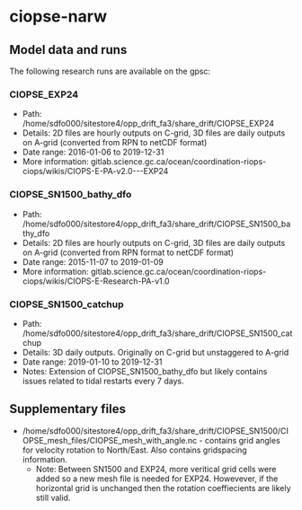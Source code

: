 # ciopse-narw

## Model data and runs

The following research runs are available on the gpsc:

### CIOPSE_EXP24
* Path: /home/sdfo000/sitestore4/opp_drift_fa3/share_drift/CIOPSE_EXP24
* Details: 2D files are hourly outputs on C-grid, 3D files are daily outputs on A-grid (converted from RPN to netCDF format)
* Date range: 2016-01-06 to 2019-12-31
* More information: gitlab.science.gc.ca/ocean/coordination-riops-ciops/wikis/CIOPS-E-PA-v2.0---EXP24

### CIOPSE_SN1500_bathy_dfo
* Path: /home/sdfo000/sitestore4/opp_drift_fa3/share_drift/CIOPSE_SN1500_bathy_dfo
* Details: 2D files are hourly outputs on C-grid, 3D files are daily outputs on A-grid (converted from RPN format to netCDF format)
* Date range: 2015-11-07 to 2019-01-09
* More information: gitlab.science.gc.ca/ocean/coordination-riops-ciops/wikis/CIOPS-E-Research-PA-v1.0

### CIOPSE_SN1500_catchup
* Path: /home/sdfo000/sitestore4/opp_drift_fa3/share_drift/CIOPSE_SN1500_catchup
* Details: 3D daily outputs. Originally on C-grid but unstaggered to A-grid
* Date range: 2019-01-10 to 2019-12-31
* Notes: Extension of CIOPSE_SN1500_bathy_dfo but likely contains issues related to tidal restarts every 7 days.

## Supplementary files
* /home/sdfo000/sitestore4/opp_drift_fa3/share_drift/CIOPSE_SN1500/CIOPSE_mesh_files/CIOPSE_mesh_with_angle.nc - contains grid angles for velocity rotation to North/East. Also contains gridspacing information.
  * Note: Between SN1500 and EXP24, more veritical grid cells were added so a new mesh file is needed for EXP24. Howevever, if the horizontal grid is unchanged then the rotation coeffiecients are likely still valid.